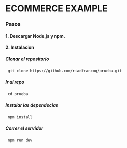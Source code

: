 # ECOMMERCE EXAMPLE

### Pasos



#### 1. Descargar Node.js y npm.

#### 2. Instalacion 

##### Clonar el repositorio 

``` git clone https://github.com/riadfrancoq/prueba.git```

##### Ir al repo 

``` cd prueba```

##### Instalar las dependecias 

``` npm install```

##### Correr el servidor

``` npm run dev```

